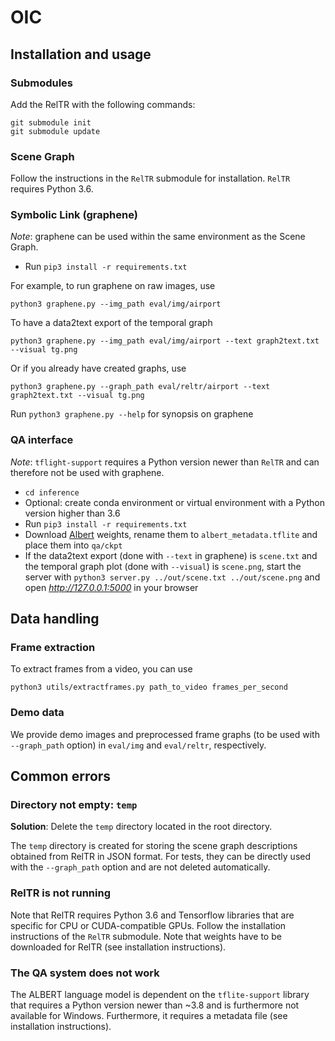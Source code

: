 # OIC️

## Installation and usage

### Submodules

Add the RelTR with the following commands: 

```
git submodule init
git submodule update
```

### Scene Graph

Follow the instructions in the `RelTR` submodule for installation.
`RelTR` requires Python 3.6.

### Symbolic Link (graphene)

_Note_: graphene can be used within the same environment as the Scene Graph.

- Run `pip3 install -r requirements.txt`

For example, to run graphene on raw images, use
```
python3 graphene.py --img_path eval/img/airport
```

To have a data2text export of the temporal graph
```
python3 graphene.py --img_path eval/img/airport --text graph2text.txt --visual tg.png
```

Or if you already have created graphs, use
```
python3 graphene.py --graph_path eval/reltr/airport --text graph2text.txt --visual tg.png
```

Run `python3 graphene.py --help` for synopsis on graphene 


### QA interface

*Note*: `tflight-support` requires a Python version newer than `RelTR` and can therefore not be used with graphene.

- `cd inference`
- Optional: create conda environment or virtual environment with a Python version higher than 3.6
- Run `pip3 install -r requirements.txt`
- Download [Albert](https://tfhub.dev/tensorflow/lite-model/albert_lite_base/squadv1/metadata/1?lite-format=tflite) weights, rename them to `albert_metadata.tflite` and place them into `qa/ckpt`
- If the data2text export (done with `--text` in graphene) is `scene.txt` and the temporal graph plot (done with `--visual`) is `scene.png`, start the server with `python3 server.py ../out/scene.txt ../out/scene.png` and open _http://127.0.0.1:5000_ in your browser

## Data handling

### Frame extraction

To extract frames from a video, you can use
```
python3 utils/extractframes.py path_to_video frames_per_second
```

### Demo data

We provide demo images and preprocessed frame graphs (to be used with `--graph_path` option) in `eval/img` and `eval/reltr`, respectively.

## Common errors

### Directory not empty: `temp`

**Solution**: Delete the `temp` directory located in the root directory.

The `temp` directory is created for storing the scene graph descriptions obtained from RelTR in JSON format. For tests, they can be directly used with the `--graph_path` option and are not deleted automatically.

### RelTR is not running

Note that RelTR requires Python 3.6 and Tensorflow libraries that are specific for CPU or CUDA-compatible GPUs. Follow the installation instructions of the `RelTR` submodule.
Note that weights have to be downloaded for RelTR (see installation instructions).

### The QA system does not work

The ALBERT language model is dependent on the `tflite-support` library that requires a Python version newer than ~3.8 and is furthermore not available for Windows.
Furthermore, it requires a metadata file (see installation instructions).